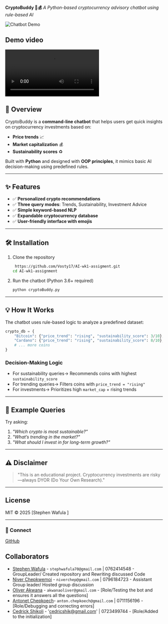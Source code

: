 **CryptoBuddy 🤖💰**
*A Python-based cryptocurrency advisory chatbot using rule-based AI*

![Chatbot Demo](https://github.com/Vosty17/ScreenshotDemo.jpeg/blob/main/IMG_20250527_132805.jpg )
## Demo video 
![Bot video](https://github.com/Vosty17/AI-wk1-assigment/blob/main/demo%20video.mp4)
## 📌 Overview
CryptoBuddy is a **command-line chatbot** that helps users get quick insights on cryptocurrency investments based on:
- **Price trends** 📈
- **Market capitalization** 💰
- **Sustainability scores** ♻️

Built with **Python** and designed with **OOP principles**, it mimics basic AI decision-making using predefined rules.

---

## ✨ Features
- ✅ **Personalized crypto recommendations**
- ✅ **Three query modes**: Trends, Sustainability, Investment Advice
- ✅ **Simple keyword-based NLP**
- ✅ **Expandable cryptocurrency database**
- ✅ **User-friendly interface with emojis**

---

## 🛠️ Installation
1. Clone the repository
   ```bash
    https://github.com/Vosty17/AI-wk1-assigment.git
   cd AI-wk1-assignment
   ```

2. Run the chatbot (Python 3.6+ required)
   ```bash
   python cryptoBuddy.py
   ```

---

## 💡 How It Works
The chatbot uses rule-based logic to analyze a predefined dataset:
```python
crypto_db = {
    "Bitcoin": {"price_trend": "rising", "sustainability_score": 3/10},
    "Cardano": {"price_trend": "rising", "sustainability_score": 8/10},
    # ... more coins
}
```
### Decision-Making Logic
- For sustainability queries→ Recommends coins with highest `sustainability_score`
- For trending queries→ Filters coins with `price_trend = "rising"`
- For investments→ Prioritizes high `market_cap` + rising trends

---

## 📝 Example Queries
Try asking:
1. *"Which crypto is most sustainable?"*
2. *"What’s trending in the market?"*
3. *"What should I invest in for long-term growth?"*

---

## ⚠️ Disclaimer
>"This is an educational project. Cryptocurrency investments are risky—always DYOR (Do Your Own Research)."

---

## License
MIT © 2025 [Stephen Wafula ]

---

### 🔗 Connect
[GitHub](https://github.com/Vosty@17)
## Collaborators
- [Stephen Wafula](https://github.com/Vosty17) - `stephwafula70@gmail.com` | 0762414548 - GroupLeader/ Created repository and Rewriting discussed Code
- [Niver Chepkwemoi](https://github.com/Niver15) - `niverchep@gmail.com` | 0796184723 - Assistant Group leader/ Hosted group discussion
- [Oliver Akwana](https://github.com/AKWANA686) - `akwanaoliver@gmail.com` - [Role/Testing the bot and ensures it answers all the questions]
- [Antonet Chepkoech](https://github.com/Chepkoech21-beep)-
 `anton.chepkoech@gmail.com` | 0711156196 - [Role/Debugging and correcting errors]
- [Cedrick Shikoli](https://github.com/ceddyxan) - 'cedricshik@gmail.com' | 0723499744 - [Role/Added to the initialization]

